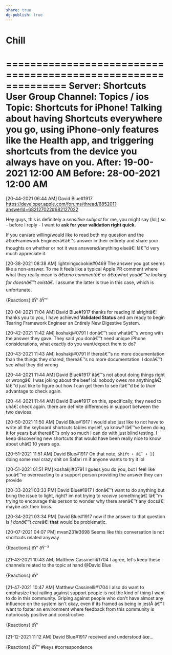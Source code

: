 ```yaml
---
share: true
dg-publish: true
---
```

# Chill
==============================================================
Server: Shortcuts User Group
Channel: Topics / ios
Topic: Shortcuts for iPhone! Talking about having Shortcuts everywhere you go, using iPhone-only features like the Health app, and triggering shortcuts from the device you always have on you.
After: 19-00-2021 12:00 AM
Before: 28-00-2021 12:00 AM
==============================================================

[20-44-2021 06:44 AM] David Blue#1917
https://developer.apple.com/forums/thread/685201?answerId=682127022#682127022

Hey guys, this is definitely a *sensitive subject* for me, you might say (lol,) so - before I reply - I want to **ask for your validation right quick.** 

If you can/are willing/would like to read both my question and the â€œFramework Engineerâ€â€™s answer in their entirety and share your thoughts on whether or not it was answered/anything elseâ€¦
Iâ€™d very much appreciate it.


[20-38-2021 08:38 AM] lightningxcookie#0469
The answer you got seems like a non-answer. To me it feels like a typical Apple PR comment where what they really mean is *â€œno commentâ€* or *â€œwhat youâ€™re looking for doesnâ€™t existâ€*. I assume the latter is true in this case, which is unfortunate.

{Reactions}
ðŸ‘ ðŸ™ 

[20-04-2021 11:04 AM] David Blue#1917
thanks for reading it! alrightâ€¦ thanks you to you, I have achieved **Validated Status** and am ready to begin Tearing Framework Engineer an Entirely New Digestive System.


[20-42-2021 11:42 AM] koshakji#0791
I donâ€™t see whatâ€™s wrong with the answer they gave. They said you donâ€™t need unique iPhone considerations, what exactly do you want/expect them to do?


[20-43-2021 11:43 AM] koshakji#0791
If thereâ€™s no more documentation than the things they shared, thereâ€™s no more documentation. I donâ€™t see what they did wrong


[20-44-2021 11:44 AM] David Blue#1917
itâ€™s not about doing things right or wrongâ€¦ I was joking about the beef lol. nobody owes *me* anythingâ€¦ Iâ€™d just like to figure out how I can get them to see itâ€™d be to *their* advantage to check again.


[20-44-2021 11:44 AM] David Blue#1917
on this, specifically, they need to uhâ€¦ check again. there are definite differences in support between the two devices.


[20-50-2021 11:50 AM] David Blue#1917
I would also just like to not have to write all the keyboard shortcuts tables myself, ya know? Iâ€™ve been doing it for years but thereâ€™s only so much I can do with just blind testing. I keep discovering new shortcuts that would have been really nice to know about uhâ€¦ 10 years ago.


[20-51-2021 11:51 AM] David Blue#1917
On that note, `Shift + âŒ˜ + ][` doing some real crazy shit on Safari rn if anyone wants to try it lol


[20-51-2021 01:51 PM] koshakji#0791
I guess you do you, but I feel like youâ€™re overreacting to a support person providing the answer they can provide


[20-33-2021 03:33 PM] David Blue#1917
I donâ€™t want to do anything but bring the issue to light, right? im not trying to *receive* somethingâ€¦ Iâ€™m trying to encourage this person to wonder why there arenâ€™t any docsâ€¦ maybe ask their boss.


[20-34-2021 03:34 PM] David Blue#1917
now if the answer to that question is *I donâ€™t care*â€¦ **that** would be problematic.


[20-07-2021 04:07 PM] mvan231#3698
Seems like this conversation is not shortcuts related anyway

{Reactions}
ðŸ‘ ðŸ˜³ 

[21-43-2021 10:43 AM] Matthew Cassinelli#1704
I agree, let's keep these channels related to the topic at hand @David Blue

{Reactions}
ðŸ‘ 

[21-47-2021 10:47 AM] Matthew Cassinelli#1704
I also do want to emphasize that railing against support people is not the kind of thing I want to do in this community. Griping against people who don't have almost any influence on the system isn't okay, even if its framed as being in jestÂ â€“ I want to foster an environment where feedback from this community is notoriously positive and constructive

{Reactions}
ðŸ‘ 

[21-12-2021 11:12 AM] David Blue#1917
received and understood âœ…

{Reactions}
ðŸ™ 
#keys #correspondence